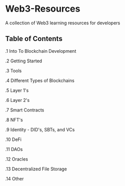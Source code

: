 # Web3-Resources

A collection of Web3 learning resources for developers

## Table of Contents

.1 Into To Blockchain Development

.2 Getting Started

.3 Tools 

.4 Different Types of Blockchains

.5 Layer 1's

.6 Layer 2's

.7 Smart Contracts

.8 NFT's

.9 Identity - DID's, SBTs, and VCs

.10 DeFi

.11 DAOs

.12 Oracles

.13 Decentralized File Storage

.14 Other
